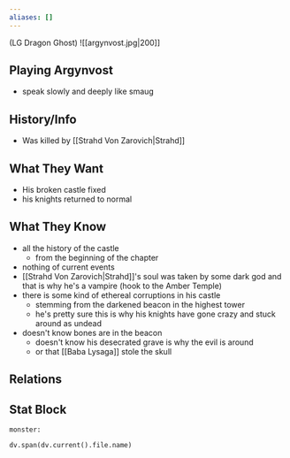 ```yaml
---
aliases: []
---
```

(LG Dragon Ghost)
![[argynvost.jpg|200]]
## Playing Argynvost
- speak slowly and deeply like smaug

## History/Info
- Was killed by [[Strahd Von Zarovich|Strahd]]

## What They Want
- His broken castle fixed
- his knights returned to normal

## What They Know
- all the history of the castle
	- from the beginning of the chapter
- nothing of current events
- [[Strahd Von Zarovich|Strahd]]'s soul was taken by some dark god and that is why he's a vampire (hook to the Amber Temple)
- there is some kind of ethereal corruptions in his castle
	- stemming from the darkened beacon in the highest tower
	- he's pretty sure this is why his knights have gone crazy and stuck around as undead
- doesn't know bones are in the beacon
	- doesn't know his desecrated grave is why the evil is around
	- or that [[Baba Lysaga]] stole the skull

## Relations

## Stat Block

```statblock
monster:
```

```dataviewjs
dv.span(dv.current().file.name)
```
